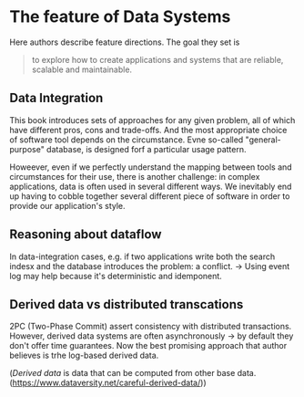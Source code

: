 The feature of Data Systems
==========

Here authors describe feature directions.
The goal they set is

> to explore how to create applications and systems that are reliable, scalable and maintainable.


## Data Integration
This book introduces sets of approaches for any given problem, all of which have different pros, cons and trade-offs. And the most appropriate choice of software tool depends on the circumstance. Evne so-called "general-purpose" database, is designed forf a particular usage pattern.

Howeever, even if we perfectly understand the mapping between tools and circumstances for their use, there is another challenge: in complex applications, data is often used in several different ways. We inevitably end up having to cobble together several different piece of software in order to provide our application's style.


## Reasoning about dataflow
In data-integration cases, e.g. if two applications write both the search indesx and the database introduces the problem: a conflict. -> Using event log may help because it's deterministic and idemponent.


## Derived data vs distributed transcations
2PC (Two-Phase Commit) assert consistency with distributed transactions. However, derived data systems are often asynchronously -> by default they don't offer time guarantees. Now the best promising approach that author believes is trhe log-based derived data.

(*Derived data* is data that can be computed from other base data. (https://www.dataversity.net/careful-derived-data/))
